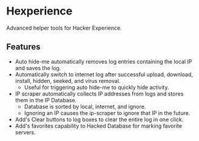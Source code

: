 # Hexperience
Advanced helper tools for Hacker Experience.
## Features
* Auto hide-me automatically removes log entries containing the local IP and saves the log.
* Automatically switch to internet log after successful upload, download, install, hidden, seeked, and virus removal.
  * Useful for triggering auto hide-me to quickly hide activity.
* IP scraper automatically collects IP addresses from logs and stores them in the IP Database.
  * Database is sorted by local, internet, and ignore.
  * Ignoring an IP causes the ip-scraper to ignore that IP in the future.
* Add's Clear buttons to log boxes to clear the entire log in one click.
* Add's favorites capability to Hacked Database for marking favorite servers.
